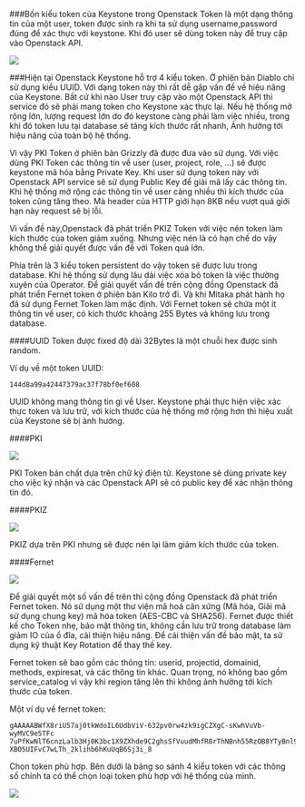 ###Bốn kiểu token của Keystone trong Openstack
Token là một dạng thông tin của một user, token được sinh ra khi ta sử dụng username,password đúng để xác thực với keystone. Khi đó user sẽ dùng token này để truy cập vào Openstack API.

<img src="http://i.imgur.com/bvN0CyI.png">

###Hiện tại Openstack Keystone hỗ trợ 4 kiểu token.
Ở phiên bản Diablo chỉ sử dụng kiểu UUID. Với dạng token này thì rất dễ gặp vấn đề về hiệu năng của Keystone. Bất cứ khi nào User truy cập vào một Openstack API thì service đó sẽ phải mang token cho Keystone xác thực lại. Nếu hệ thống mở rộng lớn, lượng request lớn do đó keystone càng phải làm việc nhiều, trong khi đó token lưu tại database sẽ tăng kích thước rất nhanh, Ảnh hưởng tới hiệu năng của toàn bộ hệ thống.

Vì vậy PKI Token ở phiên bản Grizzly đã được đưa vào sử dụng. Với việc dùng PKI Token các thông tin về user (user, project, role, ...) sẽ được keystone mã hóa bằng Private Key. Khi user sử dụng token này với Openstack API service sẽ sử dụng Public Key để giải mã lấy các thông tin. Khi hệ thống mở rộng các thông tin về user càng nhiều thì kích thước của token cũng tăng theo. Mà header của HTTP giới hạn 8KB nếu vượt quá giới hạn này request sẽ bị lỗi.

Vì vấn đề này,Openstack đã phát triển PKIZ Token với việc nén token làm kích thước của token giảm xuống. Nhưng việc nén là có hạn chế do vậy không thể giải quyết được vấn đề với Token quá lớn.

Phía trên là 3 kiểu token persistent do vậy token sẽ được lưu trong database. Khi hệ thống sử dụng lâu dài việc xóa bỏ token là việc thường xuyên của Operator. Để giải quyết vấn đề trên cộng đồng Openstack đã phát triển Fernet token ở phiên bản Kilo trở đi. Và khi Mitaka phát hành họ đã sử dụng Fernet Token làm mặc định. Với Fernet token sẽ chứa một ít thông tin về user, có kích thước khoảng 255 Bytes và không lưu trong database.

####UUID
Token được fixed độ dài 32Bytes là một chuỗi hex được sinh random.

Ví dụ về một token UUID: 
```
144d8a99a42447379ac37f78bf0ef608
```

UUID không mang thông tin gì về User. Keystone phải thực hiện việc xác thực token và lưu trữ, với kích thước của hệ thống mở rộng hơn thì hiệu xuất của Keystone sẽ bị ảnh hưởng.

####PKI

<img src="http://i.imgur.com/PJxQma4.png">

PKI Token bản chất dựa trên chữ ký điện tử. Keystone sẽ dùng private key cho việc ký nhận và các Openstack API sẽ có public key để xác nhận thông tin đó.

####PKIZ

<img src="http://i.imgur.com/XDKJwNz.png">


PKIZ dựa trên PKI nhưng sẽ được nén lại làm giảm kích thước của token.

####Fernet

<img src="http://i.imgur.com/3ITT8xg.png">



Để giải quyết một số vấn đề trên thì cộng đồng Openstack đã phát triển Fernet token. Nó sử dụng một thư viện mã hoá cân xứng (Mã hóa, Giải mã sử dụng chung key) mã hóa token (AES-CBC và SHA256). Fernet được thiết kế cho Token nhẹ, bảo mật thông tin, không cần lưu trữ trong database làm giảm IO của ổ đĩa, cải thiện hiệu năng. Để cải thiện vấn đề bảo mật, ta sử dụng kỹ thuật Key Rotation để thay thế key.

Fernet token sẽ bao gồm các thông tin: userid, projectid, domainid, methods, expiresat, và các thông tin khác. Quan trọng, nó không bao gồm service_catalog vì vậy khi region tăng lên thì không ảnh hưởng tới kích thước của token.

Một ví dụ về fernet token:

```
gAAAAABWfX8riU57aj0tkWdoIL6UdbViV-632pv0rw4zk9igCZXgC-sKwhVuVb-wyMVC9e5TFc  
7uPfKwNlT6cnzLalb3Hj0K3bc1X9ZXhde9C2ghsSfVuudMhfR8rThNBnh55RzOB8YTyBnl9MoQ  
XBO5UIFvC7wLTh_2klihb6hKuUqB6Sj3i_8  
```

Chọn token phù hợp.
Bên dưới là bảng so sánh 4 kiểu token với các thông số chính ta có thể chọn loại token phù hợp với hệ thống của mình.

<img src="http://i.imgur.com/gnH4VRJ.png">

